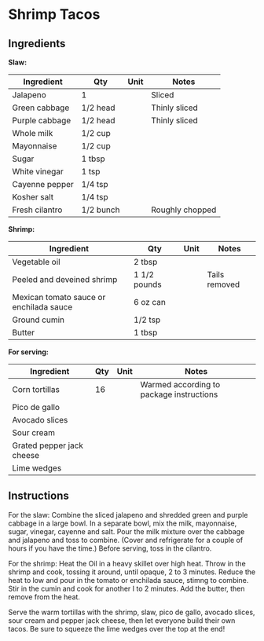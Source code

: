 # Shrimp Tacos

## Ingredients
**Slaw:**

| Ingredient            | Qty       | Unit     | Notes                            |
|-----------------------|-----------|----------|----------------------------------|
| Jalapeno              | 1         |          | Sliced                           |
| Green cabbage         | 1/2 head  |          | Thinly sliced                    |
| Purple cabbage        | 1/2 head  |          | Thinly sliced                    |
| Whole milk            | 1/2 cup   |          |                                  |
| Mayonnaise            | 1/2 cup   |          |                                  |
| Sugar                 | 1 tbsp    |          |                                  |
| White vinegar         | 1 tsp     |          |                                  |
| Cayenne pepper        | 1/4 tsp   |          |                                  |
| Kosher salt           | 1/4 tsp   |          |                                  |
| Fresh cilantro        | 1/2 bunch |          | Roughly chopped                   |

**Shrimp:**

| Ingredient            | Qty       | Unit     | Notes                            |
|-----------------------|-----------|----------|----------------------------------|
| Vegetable oil         | 2 tbsp    |          |                                  |
| Peeled and deveined shrimp | 1 1/2 pounds | | Tails removed                    |
| Mexican tomato sauce or enchilada sauce | 6 oz can | |                        |
| Ground cumin          | 1/2 tsp   |          |                                  |
| Butter                | 1 tbsp    |          |                                  |

**For serving:**

| Ingredient            | Qty       | Unit     | Notes                            |
|-----------------------|-----------|----------|----------------------------------|
| Corn tortillas        | 16        |          | Warmed according to package instructions |
| Pico de gallo         |           |          |                                  |
| Avocado slices        |           |          |                                  |
| Sour cream            |           |          |                                  |
| Grated pepper jack cheese |      |          |                                  |
| Lime wedges           |           |          |                                  |


## Instructions

For the slaw: Combine the
sliced jalapeno and shredded
green and purple cabbage in a large
bowl. In a separate bowl, mix the
milk, mayonnaise, sugar, vinegar,
cayenne and salt. Pour the milk
mixture over the cabbage and
jalapeno and toss to combine. (Cover and refrigerate for a couple of hours if
you have the time.) Before serving, toss in the cilantro.

For the shrimp: Heat the Oil in a heavy skillet over high heat. Throw in
the shrimp and cook, tossing it around, until opaque, 2 to 3 minutes.
Reduce the heat to low and pour in the tomato or enchilada sauce, stimng to
combine. Stir in the cumin and cook for another I to 2 minutes. Add the
butter, then remove from the heat.

Serve the warm tortillas with the shrimp, slaw, pico de gallo, avocado
slices, sour cream and pepper jack cheese, then let everyone build
their own tacos. Be sure to squeeze the lime wedges over the top at the end!